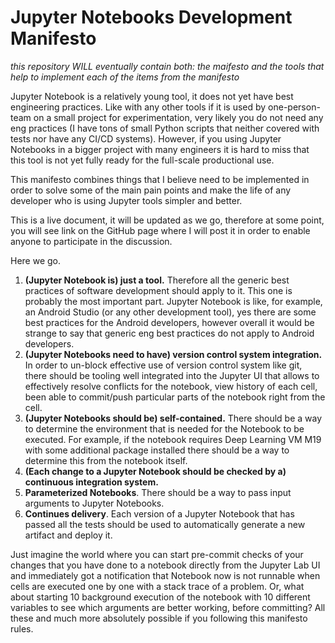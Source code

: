 # Jupyter Notebooks Development Manifesto

*this repository WILL eventually contain both: the maifesto and the tools that help to implement each of the items from the manifesto*

Jupyter Notebook is a relatively young tool, it does not yet have best engineering practices. Like with any other tools if it is used by one-person-team on a small project for experimentation, very likely you do not need any eng practices (I have tons of small Python scripts that neither covered with tests nor have any CI/CD systems). However, if you using Jupyter Notebooks in a bigger project with many engineers it is hard to miss that this tool is not yet fully ready for the full-scale productional use.

This manifesto combines things that I believe need to be implemented in order to solve some of the main pain points and make the life of any developer who is using Jupyter tools simpler and better.

This is a live document, it will be updated as we go, therefore at some point, you will see link on the GitHub page where I will post it in order to enable anyone to participate in the discussion.

Here we go.

1. **(Jupyter Notebook is) just a tool.** Therefore all the generic best practices of software development should apply to it. This one is probably the most important part. Jupyter Notebook is like, for example, an Android Studio (or any other development tool), yes there are some best practices for the Android developers, however overall it would be strange to say that generic eng best practices do not apply to Android developers.
1. **(Jupyter Notebooks need to have) version control system integration.** In order to un-block effective use of version control system like git, there should be tooling well integrated into the Jupyter UI that allows to effectively resolve conflicts for the notebook, view history of each cell, been able to commit/push particular parts of the notebook right from the cell.
1. **(Jupyter Notebooks should be) self-contained.** There should be a way to determine the environment that is needed for the Notebook to be executed. For example, if the notebook requires Deep Learning VM M19 with some additional package installed there should be a way to determine this from the notebook itself.
1. **(Each change to a Jupyter Notebook should be checked by a) continuous integration system.**
1. **Parameterized Notebooks**. There should be a way to pass input arguments to Jupyter Notebooks.
1. **Continues delivery**. Each version of a Jupyter Notebook that has passed all the tests should be used to automatically generate a new artifact and deploy it.

Just imagine the world where you can start pre-commit checks of your changes that you have done to a notebook directly from the Jupyter Lab UI and immediately got a notification that Notebook now is not runnable when cells are executed one by one with a stack trace of a problem. Or, what about starting 10 background execution of the notebook with 10 different variables to see which arguments are better working, before committing? All these and much more absolutely possible if you following this manifesto rules.
